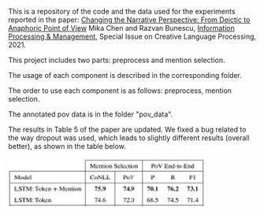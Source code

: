This is a repository of the code and the data used for the experiments reported in the paper:
<a href="https://arxiv.org/abs/2103.04176">Changing the Narrative Perspective: From Deictic to Anaphoric Point of View</a>
Mika Chen and Razvan Bunescu, 
<a href="https://www.journals.elsevier.com/information-processing-and-management">Information Processing & Management</a>, Special Issue on Creative Language Processing, 2021.



This project includes two parts: preprocess and mention selection.

The usage of each component is described in the corresponding folder.

The order to use each component is as follows: preprocess, mention selection.

The annotated pov data is in the folder "pov_data".

The results in Table 5 of the paper are updated. We fixed a bug related to the way dropout was used, which leads to slightly different results (overall better), as shown in the table below.

<img src="https://github.com/chenmike1986/change_pov/blob/main/mention_selection/update_results.png" width="400" height="100">
